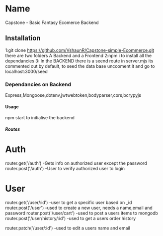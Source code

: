 # Name
Capstone - Basic Fantasy Ecomerce Backend
## Installation
1:git clone https://github.com/VshaunR/Capstone-simple-Ecommerce.git
there are two folders A Backend and a Frontend
2:npm i to install all the dependancies
3: In the BACKEND there is a seend route in server.mjs
its commented out by default, to seed the data base
uncooment it and go to localhost:3000/seed 

### Dependancies on Backend
Express,Mongoose,dotenv,jwtwebtoken,bodyparser,cors,bcrypyjs

#### Usage
npm start to initialise the backend


##### Routes
# Auth
router.get('/auth')
-Gets info on authorized user except the password
router.post('/auth')
-User to verify authorized user to login

# User
router.get('/user/:id')
-user to get a specific user based on _id
router.post('/user')
-used to create a new user, needs a name,email and password
router.post('/user/cart')
-used to post a users items to mongodb
router.post('/user/history/:id')
-used to get a users order history

router.patch('/user/:id')
-used to edit a users name and email 